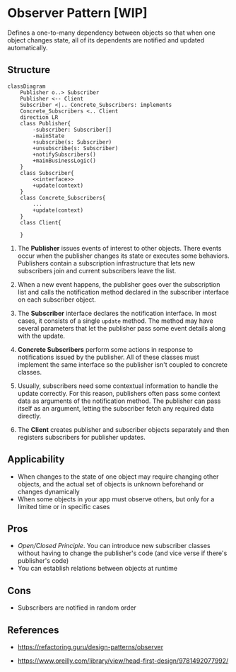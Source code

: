 # Observer Pattern [WIP]

Defines a one-to-many dependency between objects so that when one object changes state, all of its dependents are notified and updated automatically.

## Structure

```mermaid
classDiagram
    Publisher o..> Subscriber
    Publisher <-- Client
    Subscriber <|.. Concrete_Subscribers: implements
    Concrete_Subscribers <.. Client
    direction LR
    class Publisher{
        -subscriber: Subscriber[]
        -mainState
        +subscribe(s: Subscriber)
        +unsubscribe(s: Subscriber)
        +notifySubscribers()
        +mainBusinessLogic()
    }
    class Subscriber{
        <<interface>>
        +update(context)
    }
    class Concrete_Subscribers{
        ...
        +update(context)
    }
    class Client{

    }
```

1. The **Publisher** issues events of interest to other objects. There events occur when the publisher changes its state or executes some behaviors. Publishers contain a subscription infrastructure that lets new subscribers join and current subscribers leave the list.

2. When a new event happens, the publisher goes over the subscription list and calls the notification method declared in the subscriber interface on each subscriber object.

3. The **Subscriber** interface declares the notification interface. In most cases, it consists of a single `update` method. The method may have several parameters that let the publisher pass some event details along with the update.

4. **Concrete Subscribers** perform some actions in response to notifications issued by the publisher. All of these classes must implement the same interface so the publisher isn't coupled to concrete classes.

5. Usually, subscribers need some contextual information to handle the update correctly. For this reason, publishers often pass some context data as arguments of the notification method. The publisher can pass itself as an argument, letting the subscriber fetch any required data directly.

6. The **Client** creates publisher and subscriber objects separately and then registers subscribers for publisher updates.

## Applicability
- When changes to the state of one object may require changing other objects, and the actual set of objects is unknown beforehand or changes dynamically
- When some objects in your app must observe others, but only for a limited time or in specific cases

## Pros
- _Open/Closed Principle_. You can introduce new subscriber classes without having to change the publisher's code (and vice verse if there's publisher's code)
- You can establish relations between objects at runtime

## Cons
- Subscribers are notified in random order

## References
- https://refactoring.guru/design-patterns/observer

- https://www.oreilly.com/library/view/head-first-design/9781492077992/